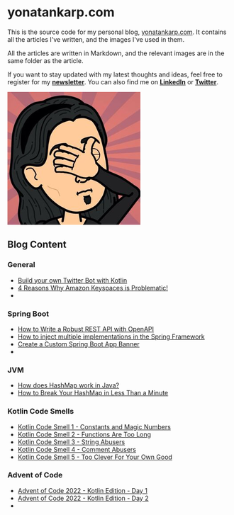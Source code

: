 # yonatankarp.com

This is the source code for my personal blog, [yonatankarp.com](https://yonatankarp.com).
It contains all the articles I've written, and the images I've used in them.

All the articles are written in Markdown, and the relevant images are in the
same folder as the article.

If you want to stay updated with my latest thoughts and ideas, feel free to
register for my [**newsletter**](https://yonatankarp.com/newsletter). You can
also find me on [**LinkedIn**](https://www.linkedin.com/in/yonatankarp/) or
[**Twitter**](https://twitter.com/yonatan_karp).


![logo](logo.jpeg)

## Blog Content

### General

 - [Build your own Twitter Bot with Kotlin](001-build-your-own-twitter-bot-with-kotlin)
 - [4 Reasons Why Amazon Keyspaces is Problematic!](003-4-reasons-why-amazon-keyspaces-is-problematic.md)
 - 

### Spring Boot

- [How to Write a Robust REST API with OpenAPI](002-how-to-write-a-robust-rest-api-with-openapi.md)
- [How to inject multiple implementations in the Spring Framework](004-how-to-inject-multiple-implementations-in-the-spring-framework.md)
- [Create a Custom Spring Boot App Banner](011-create-a-custom-spring-boot-app-banner.md)
- 

### JVM

- [How does HashMap work in Java?](008-how-does-hashmap-work-in-java.md)
- [How to Break Your HashMap in Less Than a Minute](014-how-to-break-your-hashmap-in-less-than-a-minute.md)

### Kotlin Code Smells

- [Kotlin Code Smell 1 - Constants and Magic Numbers](005-kotlin-code-smell-1-constants-and-magic-numbers.md)
- [Kotlin Code Smell 2 - Functions Are Too Long](006-kotlin-code-smell-2-functions-are-too-long.md)
- [Kotlin Code Smell 3 - String Abusers](010-kotlin-code-smell-3-string-abusers.md)
- [Kotlin Code Smell 4 - Comment Abusers](012-kotlin-code-smell-4-comment-abusers.md)
- [Kotlin Code Smell 5 - Too Clever For Your Own Good](013-kotlin-code-smell-5-too-clever-for-your-own-good.md)

### Advent of Code
- [Advent of Code 2022 - Kotlin Edition - Day 1](007-advent-of-code-2022-day-1-kotlin-edition.md)
- [Advent of Code 2022 - Kotlin Edition - Day 2](009-advent-of-code-2022-day-2-kotlin-edition.md)
- 
